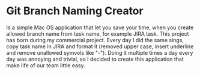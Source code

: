 # Git Branch Naming Creator
  Is a simple Mac OS application that let you save your time, when you create allowed branch name from task name, for example JIRA task.
This project has born during my commercial project. 
Every day I did the same sings, copy task name in JIRA and format it (removed upper case, insert underline and remove unallowed symvols like "-").
Doing it multiple times a day every day was annoying and trivial, so I decided to create this application that make life of our team little easy.
